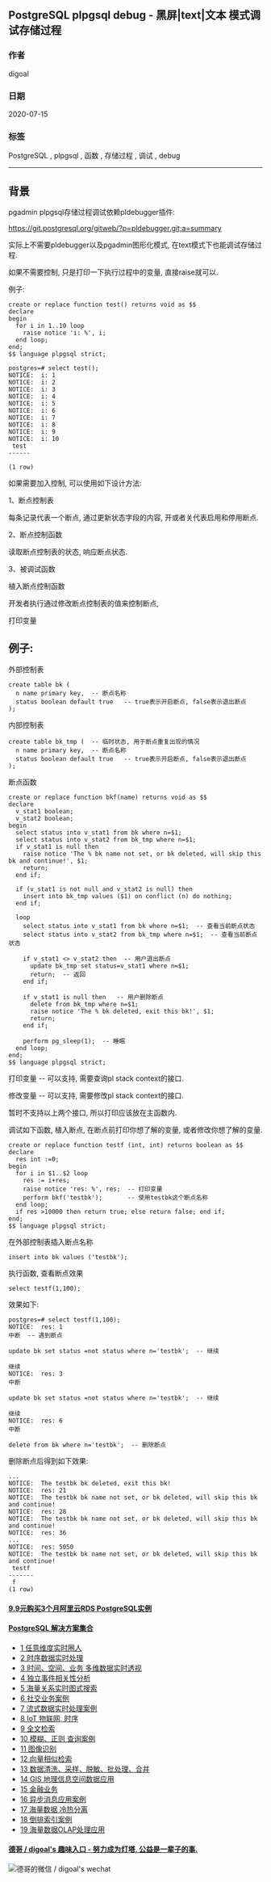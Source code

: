 ## PostgreSQL plpgsql debug - 黑屏|text|文本 模式调试存储过程  
  
### 作者  
digoal  
  
### 日期  
2020-07-15  
  
### 标签  
PostgreSQL , plpgsql , 函数 , 存储过程 , 调试 , debug   
  
----  
  
## 背景  
pgadmin plpgsql存储过程调试依赖pldebugger插件:   
   
https://git.postgresql.org/gitweb/?p=pldebugger.git;a=summary   
  
实际上不需要pldebugger以及pgadmin图形化模式, 在text模式下也能调试存储过程.   
  
如果不需要控制, 只是打印一下执行过程中的变量, 直接raise就可以.  
  
例子:  
  
```  
create or replace function test() returns void as $$  
declare  
begin  
  for i in 1..10 loop  
    raise notice 'i: %', i;  
  end loop;  
end;  
$$ language plpgsql strict;  
  
postgres=# select test();  
NOTICE:  i: 1  
NOTICE:  i: 2  
NOTICE:  i: 3  
NOTICE:  i: 4  
NOTICE:  i: 5  
NOTICE:  i: 6  
NOTICE:  i: 7  
NOTICE:  i: 8  
NOTICE:  i: 9  
NOTICE:  i: 10  
 test   
------  
   
(1 row)  
```  
  
如果需要加入控制, 可以使用如下设计方法:    
  
1、断点控制表  
  
每条记录代表一个断点, 通过更新状态字段的内容, 开或者关代表启用和停用断点.   
  
2、断点控制函数  
  
读取断点控制表的状态, 响应断点状态.  
  
3、被调试函数  
  
植入断点控制函数  
  
开发者执行通过修改断点控制表的值来控制断点,   
  
打印变量    
  
## 例子:    
外部控制表  
  
```  
create table bk (  
  n name primary key,  -- 断点名称  
  status boolean default true   -- true表示开启断点, false表示退出断点  
);  
```  
  
内部控制表  
  
```  
create table bk_tmp (  -- 临时状态, 用于断点重复出现的情况  
  n name primary key,  -- 断点名称  
  status boolean default true   -- true表示开启断点, false表示退出断点  
);  
```  
  
断点函数  
  
```  
create or replace function bkf(name) returns void as $$  
declare  
  v_stat1 boolean;  
  v_stat2 boolean;  
begin  
  select status into v_stat1 from bk where n=$1;  
  select status into v_stat2 from bk_tmp where n=$1;  
  if v_stat1 is null then  
    raise notice 'The % bk name not set, or bk deleted, will skip this bk and continue!', $1;   
    return;  
  end if;  
  
  if (v_stat1 is not null and v_stat2 is null) then  
    insert into bk_tmp values ($1) on conflict (n) do nothing;  
  end if;  
  
  loop  
    select status into v_stat1 from bk where n=$1;  -- 查看当前断点状态  
    select status into v_stat2 from bk_tmp where n=$1;  -- 查看当前断点状态  
  
    if v_stat1 <> v_stat2 then  -- 用户退出断点   
      update bk_tmp set status=v_stat1 where n=$1;   
      return;  -- 返回   
    end if;  
  
    if v_stat1 is null then   -- 用户删除断点  
      delete from bk_tmp where n=$1;  
      raise notice 'The % bk deleted, exit this bk!', $1;  
      return;  
    end if;  
  
    perform pg_sleep(1);  -- 睡眠  
  end loop;  
end;  
$$ language plpgsql strict;  
```  
   
打印变量  -- 可以支持, 需要查询pl stack context的接口.   
  
修改变量  -- 可以支持, 需要修改pl stack context的接口.   
  
暂时不支持以上两个接口, 所以打印应该放在主函数内.   
  
调试如下函数, 植入断点, 在断点前打印你想了解的变量, 或者修改你想了解的变量.  
  
```  
create or replace function testf (int, int) returns boolean as $$  
declare  
  res int :=0;  
begin  
  for i in $1..$2 loop  
    res := i+res;  
    raise notice 'res: %', res;  -- 打印变量  
    perform bkf('testbk');       -- 使用testbk这个断点名称  
  end loop;  
  if res >10000 then return true; else return false; end if;  
end;  
$$ language plpgsql strict;  
```  
  
在外部控制表插入断点名称  
  
```  
insert into bk values ('testbk');  
```  
  
执行函数, 查看断点效果  
  
```  
select testf(1,100);  
```  
  
效果如下:  
  
```  
postgres=# select testf(1,100);  
NOTICE:  res: 1  
中断  -- 遇到断点   
```  
  
```  
update bk set status =not status where n='testbk';  -- 继续  
```  
  
```  
继续  
NOTICE:  res: 3  
中断  
```  
  
```  
update bk set status =not status where n='testbk';  -- 继续  
```  
  
```  
继续  
NOTICE:  res: 6  
中断  
```  
  
```  
delete from bk where n='testbk';  -- 删除断点  
```  
  
删除断点后得到如下效果:  

```  
...  
NOTICE:  The testbk bk deleted, exit this bk!  
NOTICE:  res: 21  
NOTICE:  The testbk bk name not set, or bk deleted, will skip this bk and continue!  
NOTICE:  res: 28  
NOTICE:  The testbk bk name not set, or bk deleted, will skip this bk and continue!  
NOTICE:  res: 36  
...  
NOTICE:  res: 5050  
NOTICE:  The testbk bk name not set, or bk deleted, will skip this bk and continue!  
 testf   
-------  
 f  
(1 row)  
```  
  
  
  
  
  
  
  
  
  
  
  
  
  
  
  
  
  
  
  
  
  
  
  
  
  
  
  
  
  
  
  
  
  
  
  
  
#### [9.9元购买3个月阿里云RDS PostgreSQL实例](https://www.aliyun.com/database/postgresqlactivity "57258f76c37864c6e6d23383d05714ea")
  
  
#### [PostgreSQL 解决方案集合](https://yq.aliyun.com/topic/118 "40cff096e9ed7122c512b35d8561d9c8")
- [1 任意维度实时圈人](https://yq.aliyun.com/topic/118 "40cff096e9ed7122c512b35d8561d9c8")
- [2 时序数据实时处理](https://yq.aliyun.com/topic/118 "40cff096e9ed7122c512b35d8561d9c8")
- [3 时间、空间、业务 多维数据实时透视](https://yq.aliyun.com/topic/118 "40cff096e9ed7122c512b35d8561d9c8")
- [4 独立事件相关性分析](https://yq.aliyun.com/topic/118 "40cff096e9ed7122c512b35d8561d9c8")
- [5 海量关系实时图式搜索](https://yq.aliyun.com/topic/118 "40cff096e9ed7122c512b35d8561d9c8")
- [6 社交业务案例](https://yq.aliyun.com/topic/118 "40cff096e9ed7122c512b35d8561d9c8")
- [7 流式数据实时处理案例](https://yq.aliyun.com/topic/118 "40cff096e9ed7122c512b35d8561d9c8")
- [8 IoT 物联网, 时序](https://yq.aliyun.com/topic/118 "40cff096e9ed7122c512b35d8561d9c8")
- [9 全文检索](https://yq.aliyun.com/topic/118 "40cff096e9ed7122c512b35d8561d9c8")
- [10 模糊、正则 查询案例](https://yq.aliyun.com/topic/118 "40cff096e9ed7122c512b35d8561d9c8")
- [11 图像识别](https://yq.aliyun.com/topic/118 "40cff096e9ed7122c512b35d8561d9c8")
- [12 向量相似检索](https://yq.aliyun.com/topic/118 "40cff096e9ed7122c512b35d8561d9c8")
- [13 数据清洗、采样、脱敏、批处理、合并](https://yq.aliyun.com/topic/118 "40cff096e9ed7122c512b35d8561d9c8")
- [14 GIS 地理信息空间数据应用](https://yq.aliyun.com/topic/118 "40cff096e9ed7122c512b35d8561d9c8")
- [15 金融业务](https://yq.aliyun.com/topic/118 "40cff096e9ed7122c512b35d8561d9c8")
- [16 异步消息应用案例](https://yq.aliyun.com/topic/118 "40cff096e9ed7122c512b35d8561d9c8")
- [17 海量数据 冷热分离](https://yq.aliyun.com/topic/118 "40cff096e9ed7122c512b35d8561d9c8")
- [18 倒排索引案例](https://yq.aliyun.com/topic/118 "40cff096e9ed7122c512b35d8561d9c8")
- [19 海量数据OLAP处理应用](https://yq.aliyun.com/topic/118 "40cff096e9ed7122c512b35d8561d9c8")
  
  
#### [德哥 / digoal's 趣味入口 - 努力成为灯塔, 公益是一辈子的事.](https://github.com/digoal/blog/blob/master/README.md "22709685feb7cab07d30f30387f0a9ae")
  
  
![德哥的微信 / digoal's wechat](../pic/digoal_weixin.jpg "f7ad92eeba24523fd47a6e1a0e691b59")
  
